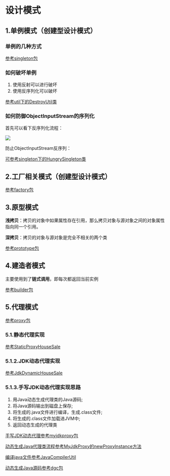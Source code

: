 # 设计模式

## 1.单例模式（创建型设计模式）

### 单例的几种方式

[参考singleton包](https://github.com/plm1025624185/pattern/tree/master/src/main/java/com/plm/pattern/singleton)

### 如何破坏单例

1. 使用反射可以进行破坏
2. 使用反序列化可以破坏

[参考util下的DestroyUtil类](https://github.com/plm1025624185/pattern/blob/master/src/main/java/com/plm/pattern/util/pattern/DestroyUtil.java)

### 如何防御ObjectInputStream的序列化

首先可以看下反序列化流程：

![](http://processon.com/chart_image/5ec481bbf346fb690705ac25.png)

防止ObjectInputStream反序列：

[可参考singleton下的HungrySingleton类](https://github.com/plm1025624185/pattern/blob/master/src/main/java/com/plm/pattern/singleton/HungrySingleton.java)

## 2.工厂相关模式（创建型设计模式）

[参考factory包](https://github.com/plm1025624185/pattern/tree/master/src/main/java/com/plm/pattern/factory)

## 3.原型模式

**浅拷贝**：拷贝的对象中如果属性存在引用，那么拷贝对象与源对象之间的对象属性指向同一个引用。

**深拷贝**：拷贝的对象与源对象是完全不相关的两个类

[参考prototype包](https://github.com/plm1025624185/pattern/tree/master/src/main/java/com/plm/pattern/prototype)

## 4.建造者模式

主要使用到了**链式调用**，即每次都返回当前实例

[参考builder包](https://github.com/plm1025624185/pattern/tree/master/src/main/java/com/plm/pattern/builder)

## 5.代理模式

[参考proxy包](https://github.com/plm1025624185/pattern/tree/master/src/main/java/com/plm/pattern/proxy)

### 5.1.静态代理实现

[参考StaticProxyHouseSale](https://github.com/plm1025624185/pattern/blob/master/src/main/java/com/plm/pattern/proxy/impl/StaticProxyHouseSale.java)

### 5.1.2.JDK动态代理实现

[参考JdkDynamicHouseSale](https://github.com/plm1025624185/pattern/blob/master/src/main/java/com/plm/pattern/proxy/impl/JdkDynamicHouseSale.java)

### 5.1.3.手写JDK动态代理实现思路

1. 用Java动态生成代理类的Java源码;
2. 将Java源码输出到磁盘上保存;
3. 将生成的.java文件进行编译，生成.class文件;
4. 将生成的.class文件加载进JVM中;
5. 返回动态生成的代理类

[手写JDK动态代理参考myjdkproxy包](https://github.com/plm1025624185/pattern/tree/master/src/main/java/com/plm/pattern/proxy/myjdkproxy)

[动态生成Java代理类流程参考MyJdkProxy的newProxyInstance方法](https://github.com/plm1025624185/pattern/blob/master/src/main/java/com/plm/pattern/proxy/myjdkproxy/MyJdkProxy.java)

[编译java文件参考JavaCompilerUtil](https://github.com/plm1025624185/pattern/blob/master/src/main/java/com/plm/pattern/util/compile/JavaCompilerUtil.java)

[动态生成Java源码参考dgc包](https://github.com/plm1025624185/pattern/tree/master/src/main/java/com/plm/pattern/util/dgc)